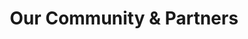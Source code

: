 ---
title: Our Community & Partners
icon: "tabler:users-group"
href: /articles/community-and-partners
summary: DataPLANT consists of different partners from the field of plant research. You are interested in finding out who is already involved?
---